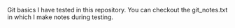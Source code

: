 Git basics I have tested in this repository. You can checkout the git_notes.txt in which I make notes during testing.
